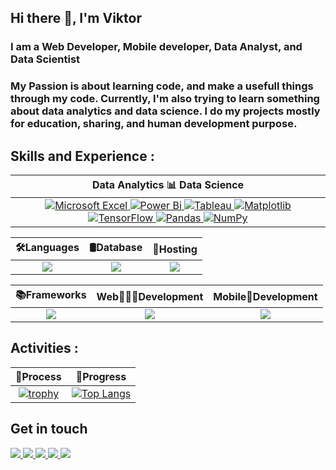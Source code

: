 ## Hi there 👋, I'm Viktor
### I am a Web Developer, Mobile developer, Data Analyst, and Data Scientist
### My Passion is about learning code, and make a usefull things through my code. Currently, I'm also trying to learn something about data analytics and data science. I do my projects mostly for education, sharing, and human development purpose.

## Skills and Experience :
|Data Analytics 📊 Data Science|
|:---:|
| <a href="https://github.com/viktoriussuwandi">![Microsoft Excel](https://img.shields.io/badge/Microsoft_Excel-217346?style=for-the-badge&logo=microsoft-excel&logoColor=white) <a href="https://github.com/viktoriussuwandi">![Power Bi](https://img.shields.io/badge/power_bi-F2C811?style=for-the-badge&logo=powerbi&logoColor=black) <a href="https://github.com/viktoriussuwandi">![Tableau](https://img.shields.io/badge/Tableau-E97627?style=for-the-badge&logo=Tableau&logoColor=white) <a href="https://github.com/viktoriussuwandi">![Matplotlib](https://img.shields.io/badge/Matplotlib-%23ffffff.svg?style=for-the-badge&logo=Matplotlib&logoColor=black) <a href="https://github.com/viktoriussuwandi">![TensorFlow](https://img.shields.io/badge/TensorFlow-%23FF6F00.svg?style=for-the-badge&logo=TensorFlow&logoColor=white) <a href="https://github.com/viktoriussuwandi">![Pandas](https://img.shields.io/badge/pandas-%23150458.svg?style=for-the-badge&logo=pandas&logoColor=white) <a href="https://github.com/viktoriussuwandi">![NumPy](https://img.shields.io/badge/numpy-%23013243.svg?style=for-the-badge&logo=numpy&logoColor=white)|
 
|🛠Languages|🛢Database|🎫Hosting|
|:---:|:---:|:---:|
|<a href="https://github.com/viktoriussuwandi"><img src="https://skillicons.dev/icons?i=python,r,java,c" />|<a href="https://github.com/viktoriussuwandi"><img src="https://skillicons.dev/icons?i=mongodb,mysql,sqlite,postgres"/>|<a href="https://github.com/viktoriussuwandi"><img src="https://skillicons.dev/icons?i=heroku,aws,firebase,azure" />|
 
|📚Frameworks|Web👨🏿‍💻Development|Mobile📱Development|
|:---:|:---:|:---:|
|<a href="https://github.com/viktoriussuwandi"><img src="https://skillicons.dev/icons?i=flask,django,bootstrap,react" />|<a href="https://github.com/viktoriussuwandi"><img src="https://skillicons.dev/icons?i=html,css,js,jquery"/>|<a href="https://github.com/viktoriussuwandi"><img src="https://skillicons.dev/icons?i=kotlin,dart,flutter,swift"/>|


## Activities :
|🏅Process|🚀Progress|
|:---:|:---:|
|[![trophy](https://github-profile-trophy.vercel.app/?username=viktoriussuwandi&theme=monokai&row=2&column=3)](https://github-profile-trophy.vercel.app/?username=ryo-ma)|[![Top Langs](https://github-readme-stats.vercel.app/api/top-langs/?username=viktoriussuwandi&hide_title=True)](https://github.com/anuraghazra/github-readme-stats)|

## Get in touch
<p align="left">
  <a href="https://www.linkedin.com/in/viktorius-suwandi-05649b131//">
    <img src="https://img.shields.io/badge/linkedin-%230077B5.svg?style=for-the-badge&logo=linkedin&logoColor=white"/>
  </a>
   <a href="https://mail.google.com/mail/">
   <img src="https://img.shields.io/badge/Gmail-D14836?style=for-the-badge&logo=gmail&logoColor=white"/>
  </a>
  <a href="https://web.whatsapp.com/">
   <img src="https://img.shields.io/badge/WhatsApp-25D366?style=for-the-badge&logo=whatsapp&logoColor=white"/>
  </a>
  <a href="https://github.com/viktoriussuwandi">
   <img src="https://img.shields.io/badge/github%20pages-121013?style=for-the-badge&logo=github&logoColor=white"/>
  </a>
  <a href="https://replit.com/@ViktoriusSuwand">
   <img src="https://img.shields.io/badge/Replit-DD1200?style=for-the-badge&logo=Replit&logoColor=yellow"/>
  </a>
</p>



<!--
![Snake animation](https://github.com/viktoriussuwandi/viktoriussuwandi/files/github-contribution-grid-snake.svg)
github-contribution-grid-snake.svg

<picture>
  <source media="(prefers-color-scheme: dark)"  srcset="https://github.com/viktoriussuwandii/viktoriussuwandii/files/github-contribution-grid-snake.svg" />
  <source media="(prefers-color-scheme: light)" srcset="https://github.com/viktoriussuwandii/viktoriussuwandii/files/github-contribution-grid-snake.svg" />
  <img alt="github-snake" src="github-snake.svg" />
</picture>
-->
